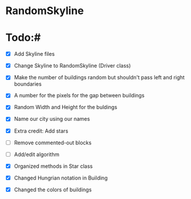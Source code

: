 # RandomSkyline #
# Todo:#
- [x] Add Skyline files
- [X] Change Skyline to RandomSkyline (Driver class)
- [X] Make the number of buildings random but shouldn't pass left and right boundaries
- [X] A number for the pixels for the gap between buildings
- [X] Random Width and Height for the buldings
- [X] Name our city using our names
- [X] Extra credit: Add stars
- [ ] Remove commented-out blocks
- [ ] Add/edit algorithm
- [x] Organized methods in Star class
- [x] Changed Hungrian notation in Building
- [x] Changed the colors of buildings

